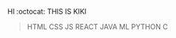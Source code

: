 
HI :octocat: THIS IS KIKI 
>HTML
>CSS
>JS
>REACT
>JAVA
>ML
>PYTHON
>C
<!---
keerthika-18/keerthika-18 is a ✨ special ✨ repository because its `README.md` (this file) appears on your GitHub profile.
You can click the Preview link to take a look at your changes.
--->

